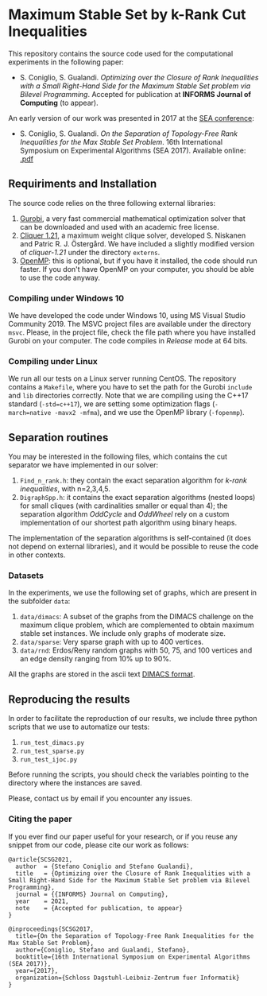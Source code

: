 # Maximum Stable Set by k-Rank Cut Inequalities
This repository contains the source code used for the computational experiments in the following paper:

* S. Coniglio, S. Gualandi. *Optimizing over the Closure of Rank Inequalities with a Small Right-Hand Side for the Maximum Stable Set problem via Bilevel Programming*. Accepted for publication at **INFORMS Journal of Computing** (to appear).

An early version of our work was presented in 2017 at the [SEA conference](https://nms.kcl.ac.uk/informatics/events/SEA2017/):

* S. Coniglio, S. Gualandi. *On the Separation of Topology-Free Rank Inequalities for the Max Stable Set Problem*. 16th International Symposium on Experimental Algorithms (SEA 2017). Available online: [.pdf](https://drops.dagstuhl.de/opus/volltexte/2017/7626/pdf/LIPIcs-SEA-2017-29.pdf)


## Requiriments and Installation
The source code relies on the three following external libraries:

1. [Gurobi](https://www.gurobi.com/), a very fast commercial mathematical optimization solver that can be downloaded and used with an academic free license.
2. [Cliquer 1.21](https://users.aalto.fi/~pat/cliquer.html), a maximum weight clique solver, developed S. Niskanen and Patric R. J. Östergård. We have included a slightly modified version of *cliquer-1.21* under the directory `externs`.
3. [OpenMP](https://www.openmp.org/): this is optional, but if you have it installed, the code should run faster. If you don't have OpenMP on your computer, you should be able to use the code anyway.

### Compiling under Windows 10
We have developed the code under Windows 10, using MS Visual Studio Community 2019. 
The MSVC project files are available under the directory `msvc`.
Please, in the project file, check the file path where you have installed Gurobi on your computer.
The code compiles in *Release* mode at 64 bits.

### Compiling under Linux
We run all our tests on a Linux server running CentOS.
The repository contains a `Makefile`, where you have to set the path for the Gurobi `include` and `lib` directories correctly.
Note that we are compiling using the C++17 standard (`-std=c++17`), we are setting some optimization flags (`-march=native -mavx2 -mfma`), and we use the OpenMP library (`-fopenmp`).

## Separation routines
You may be interested in the following files, which contains the cut separator we have implemented in our solver:

1. `Find_n_rank.h`: they contain the exact separation algorithm for *k-rank inequalities*, with n=2,3,4,5.
2. `DigraphSpp.h`: it contains the exact separation algorithms (nested loops) for small cliques (with cardinalities smaller or equal than 4);
the separation algorithm *OddCycle* and *OddWheel* rely on a custom implementation of our shortest path algorithm using binary heaps.

The implementation of the separation algorithms is self-contained (it does not depend on external libraries), and it would be possible to reuse the code in other contexts.


### Datasets
In the experiments, we use the following set of graphs, which are present in the subfolder `data`:

1. `data/dimacs`: A subset of the graphs from the DIMACS challenge on the maximum clique problem, which are complemented to obtain maximum stable set instances. We include only graphs of moderate size.
2. `data/sparse`: Very sparse graph with up to 400 vertices.
3. `data/rnd`: Erdos/Reny random graphs with 50, 75, and 100 vertices and an edge density ranging from 10% up to 90%.

All the graphs are stored in the ascii text [DIMACS format](http://www.diag.uniroma1.it/challenge9/format.shtml).

## Reproducing the results
In order to facilitate the reproduction of our results, we include three python scripts that we use to automatize our tests:

1. `run_test_dimacs.py`
2. `run_test_sparse.py`
3. `run_test_ijoc.py`

Before running the scripts, you should check the variables pointing to the directory where the instances are saved.

Please, contact us by email if you encounter any issues.

### Citing the paper
If you ever find our paper useful for your research, or if you reuse any snippet from our code, please cite our work as follows:

```
@article{SCSG2021,
  author  = {Stefano Coniglio and Stefano Gualandi}, 
  title   = {Optimizing over the Closure of Rank Inequalities with a Small Right-Hand Side for the Maximum Stable Set problem via Bilevel Programming},
  journal = {{INFORMS} Journal on Computing},
  year    = 2021,
  note    = {Accepted for publication, to appear}
}

@inproceedings{SCSG2017,
  title={On the Separation of Topology-Free Rank Inequalities for the Max Stable Set Problem},
  author={Coniglio, Stefano and Gualandi, Stefano},
  booktitle={16th International Symposium on Experimental Algorithms (SEA 2017)},
  year={2017},
  organization={Schloss Dagstuhl-Leibniz-Zentrum fuer Informatik}
}
```
